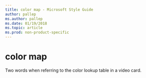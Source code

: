 ```yaml
---
title: color map - Microsoft Style Guide
author: pallep
ms.author: pallep
ms.date: 01/19/2018
ms.topic: article
ms.prod: non-product-specific
---
```


# color map

Two words when referring to the color lookup table in a video card.
